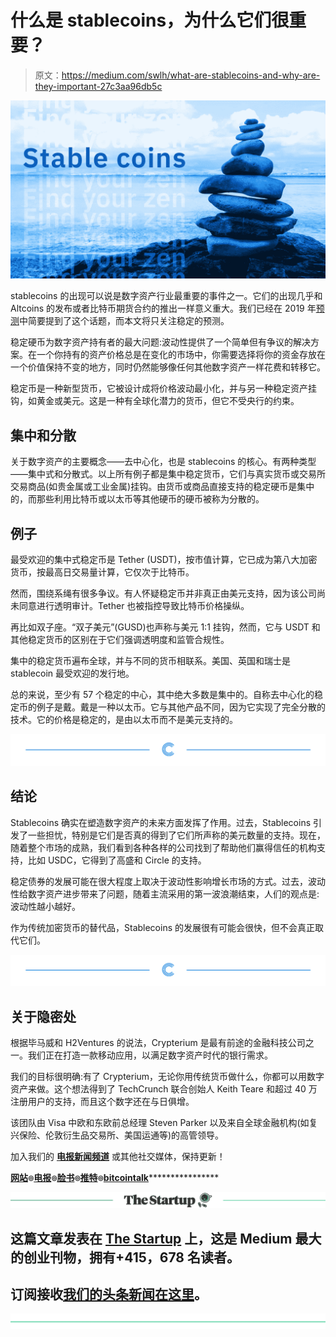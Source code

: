 # 什么是 stablecoins，为什么它们很重要？

> 原文：<https://medium.com/swlh/what-are-stablecoins-and-why-are-they-important-27c3aa96db5c>

[![](img/ffa6cc78a72fd973afddcedba6e342eb.png)](http://crypterium.com)

stablecoins 的出现可以说是数字资产行业最重要的事件之一。它们的出现几乎和 Altcoins 的发布或者比特币期货合约的推出一样意义重大。我们已经在 2019 年[预测](https://crypterium.com/news/open/807a0416-0c4b-4d0d-8df2-420b98c5551c)中简要提到了这个话题，而本文将只关注稳定的预测。

稳定硬币为数字资产持有者的最大问题:波动性提供了一个简单但有争议的解决方案。在一个你持有的资产价格总是在变化的市场中，你需要选择将你的资金存放在一个价值保持不变的地方，同时仍然能够像任何其他数字资产一样花费和转移它。

稳定币是一种新型货币，它被设计成将价格波动最小化，并与另一种稳定资产挂钩，如黄金或美元。这是一种有全球化潜力的货币，但它不受央行的约束。

## 集中和分散

关于数字资产的主要概念——去中心化，也是 stablecoins 的核心。有两种类型——集中式和分散式。以上所有例子都是集中稳定货币，它们与真实货币或交易所交易商品(如贵金属或工业金属)挂钩。由货币或商品直接支持的稳定硬币是集中的，而那些利用比特币或以太币等其他硬币的硬币被称为分散的。

## 例子

最受欢迎的集中式稳定币是 Tether (USDT)，按市值计算，它已成为第八大加密货币，按最高日交易量计算，它仅次于比特币。

然而，围绕系绳有很多争议。有人怀疑稳定币并非真正由美元支持，因为该公司尚未同意进行透明审计。Tether 也被指控导致比特币价格操纵。

再比如双子座。“双子美元”(GUSD)也声称与美元 1:1 挂钩，然而，它与 USDT 和其他稳定货币的区别在于它们强调透明度和监管合规性。

集中的稳定货币遍布全球，并与不同的货币相联系。美国、英国和瑞士是 stablecoin 最受欢迎的发行地。

总的来说，至少有 57 个稳定的中心，其中绝大多数是集中的。自称去中心化的稳定币的例子是戴。戴是一种以太币。它与其他产品不同，因为它实现了完全分散的技术。它的价格是稳定的，是由以太币而不是美元支持的。

[![](img/289e6090766d26b72599947dce6547bd.png)](http://crypterium.com)

## 结论

Stablecoins 确实在塑造数字资产的未来方面发挥了作用。过去，Stablecoins 引发了一些担忧，特别是它们是否真的得到了它们所声称的美元数量的支持。现在，随着整个市场的成熟，我们看到各种各样的公司找到了帮助他们赢得信任的机构支持，比如 USDC，它得到了高盛和 Circle 的支持。

稳定债券的发展可能在很大程度上取决于波动性影响增长市场的方式。过去，波动性给数字资产进步带来了问题，随着主流采用的第一波浪潮结束，人们的观点是:波动性越小越好。

作为传统加密货币的替代品，Stablecoins 的发展很有可能会很快，但不会真正取代它们。

[![](img/289e6090766d26b72599947dce6547bd.png)](http://crypterium.com)

## 关于隐密处

根据毕马威和 H2Ventures 的说法，Crypterium 是最有前途的金融科技公司之一。我们正在打造一款移动应用，以满足数字资产时代的银行需求。

我们的目标很明确:有了 Crypterium，无论你用传统货币做什么，你都可以用数字资产来做。这个想法得到了 TechCrunch 联合创始人 Keith Teare 和超过 40 万注册用户的支持，而且这个数字还在与日俱增。

该团队由 Visa 中欧和东欧前总经理 Steven Parker 以及来自全球金融机构(如复兴保险、伦敦衍生品交易所、美国运通等)的高管领导。

加入我们的 [**电报新闻频道**](https://t.me/crypterium_en) 或其他社交媒体，保持更新！

[**网站**](http://crypterium.com)**๏**[**电报**](https://t.me/crypterium)**๏**[**脸书**](https://www.facebook.com/pg/crypterium.org)**๏**[**推特**](https://twitter.com/crypterium)**๏**[**bitcointalk**](https://bitcointalk.org/index.php?topic=2214098.0)****************

******[![](img/308a8d84fb9b2fab43d66c117fcc4bb4.png)](https://medium.com/swlh)******

## ******这篇文章发表在 [The Startup](https://medium.com/swlh) 上，这是 Medium 最大的创业刊物，拥有+415，678 名读者。******

## ******订阅接收[我们的头条新闻在这里](http://growthsupply.com/the-startup-newsletter/)。******

******[![](img/b0164736ea17a63403e660de5dedf91a.png)](https://medium.com/swlh)******